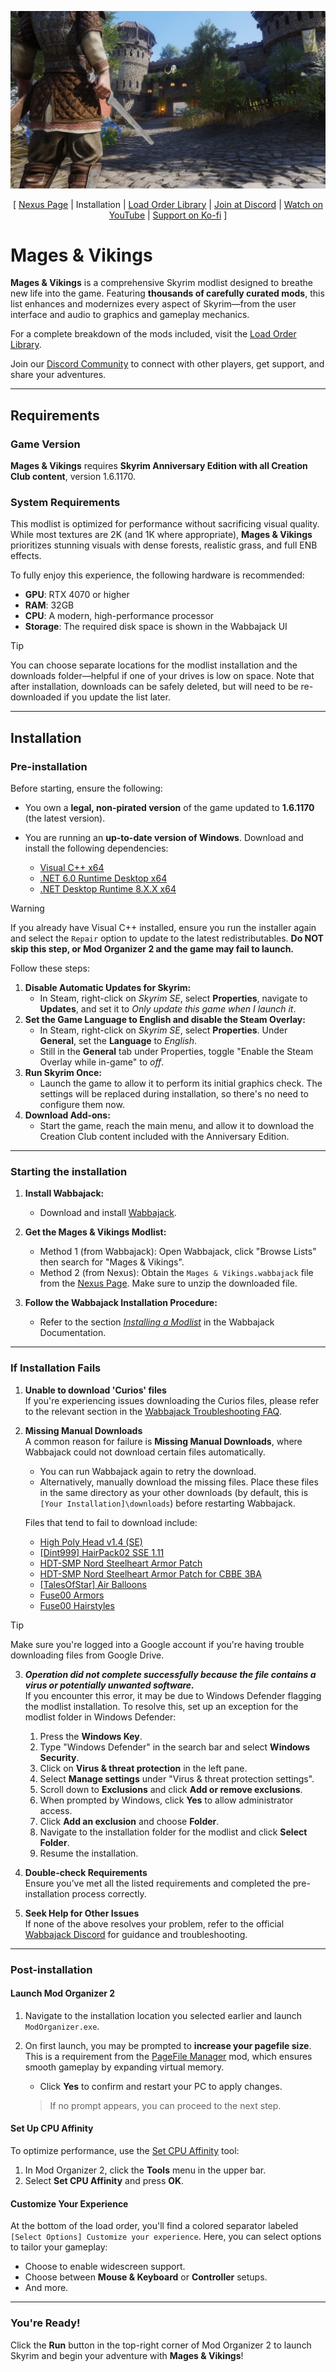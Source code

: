![](https://raw.githubusercontent.com/nicolasbertolino/Mages-Vikings/refs/heads/main/banner.jpg)

<p align="center">
  [ <a href="https://www.nexusmods.com/skyrimspecialedition/mods/136238">Nexus Page</a> |
  Installation |
  <a href="https://loadorderlibrary.com/lists/mages-vikings">Load Order Library</a> |
  <a href="https://discord.gg/Newa3dj5pZ">Join at Discord</a> |
  <a href="https://www.youtube.com/@SEEYOULHATER">Watch on YouTube</a> |
  <a href="https://ko-fi.com/seeyoulhater">Support on Ko-fi</a> ]
</p>


# Mages & Vikings
**Mages & Vikings** is a comprehensive Skyrim modlist designed to breathe new life into the game. Featuring **thousands of carefully curated mods**, this list enhances and modernizes every aspect of Skyrim—from the user interface and audio to graphics and gameplay mechanics. 

For a complete breakdown of the mods included, visit the [Load Order Library](https://loadorderlibrary.com/lists/mages-vikings).

Join our [Discord Community](https://discord.gg/Newa3dj5pZ) to connect with other players, get support, and share your adventures.

---

## Requirements

### Game Version
**Mages & Vikings** requires **Skyrim Anniversary Edition with all Creation Club content**, version 1.6.1170.

### System Requirements
This modlist is optimized for performance without sacrificing visual quality. While most textures are 2K (and 1K where appropriate), **Mages & Vikings** prioritizes stunning visuals with dense forests, realistic grass, and full ENB effects. 

To fully enjoy this experience, the following hardware is recommended:
- **GPU**: RTX 4070 or higher
- **RAM**: 32GB
- **CPU**: A modern, high-performance processor
- **Storage**: The required disk space is shown in the Wabbajack UI

>[!TIP]
>You can choose separate locations for the modlist installation and the downloads folder—helpful if one of your drives is low on space. Note that after installation, downloads can be safely deleted, but will need to be re-downloaded if you update the list later.

---

## Installation

### Pre-installation  

Before starting, ensure the following:  

- You own a **legal, non-pirated version** of the game updated to **1.6.1170** (the latest version).

- You are running an **up-to-date version of Windows**. Download and install the following dependencies:  
    - [Visual C++ x64](https://aka.ms/vs/17/release/vc_redist.x64.exe)  
    - [.NET 6.0 Runtime Desktop x64](https://dotnet.microsoft.com/en-us/download/dotnet/thank-you/runtime-desktop-6.0.30-windows-x64-installer)  
    - [.NET Desktop Runtime 8.X.X x64](https://dotnet.microsoft.com/en-us/download/dotnet/8.0)

>[!WARNING]
>If you already have Visual C++ installed, ensure you run the installer again and select the `Repair` option to update to the latest redistributables. **Do NOT skip this step, or Mod Organizer 2 and the game may fail to launch.**

Follow these steps:
1. **Disable Automatic Updates for Skyrim:**
   - In Steam, right-click on *Skyrim SE*, select **Properties**, navigate to **Updates**, and set it to *Only update this game when I launch it*.
2. **Set the Game Language to English and disable the Steam Overlay:**
   - In Steam, right-click on *Skyrim SE*, select **Properties**. Under **General**, set the **Language** to *English*.
   - Still in the **General** tab under Properties, toggle "Enable the Steam Overlay while in-game" to *off*.
3. **Run Skyrim Once:**
   - Launch the game to allow it to perform its initial graphics check. The settings will be replaced during installation, so there's no need to configure them now.
5. **Download Add-ons:**
   - Start the game, reach the main menu, and allow it to download the Creation Club content included with the Anniversary Edition.

---

### Starting the installation

1. **Install Wabbajack:**
   - Download and install [Wabbajack](https://www.wabbajack.org/).

2. **Get the Mages & Vikings Modlist:**
   - Method 1 (from Wabbajack): Open Wabbajack, click "Browse Lists" then search for "Mages & Vikings".
   - Method 2 (from Nexus): Obtain the `Mages & Vikings.wabbajack` file from the [Nexus Page](https://www.nexusmods.com/skyrimspecialedition/mods/136238). Make sure to unzip the downloaded file.

3. **Follow the Wabbajack Installation Procedure:**
   - Refer to the section [_Installing a Modlist_](https://wiki.wabbajack.org/user_documentation/Installing%20a%20Modlist.html) in the Wabbajack Documentation.

---

### If Installation Fails  

1. **Unable to download 'Curios' files**  
If you're experiencing issues downloading the Curios files, please refer to the relevant section in the [Wabbajack Troubleshooting FAQ](https://wiki.wabbajack.org/user_documentation/Troubleshooting%20FAQ.html#unable-to-download-curios-files).

2. **Missing Manual Downloads**  
A common reason for failure is **Missing Manual Downloads**, where Wabbajack could not download certain files automatically.  
    - You can run Wabbajack again to retry the download.  
    - Alternatively, manually download the missing files. Place these files in the same directory as your other downloads (by default, this is `[Your Installation]\downloads`) before restarting Wabbajack.

    Files that tend to fail to download include:
    - [High Poly Head v1.4 (SE)](https://drive.google.com/file/d/15_0njBUjHKidNnJPmLXEygzGVWsA3Zbq/view)
    - [[Dint999] HairPack02 SSE 1.11](https://drive.google.com/file/d/1YpZYTgllS08MRaqm4AxD7cIfc1wxT24g/view)
    - [HDT-SMP Nord Steelheart Armor Patch](https://drive.google.com/file/d/17tGAnd24wOxZvyVhx9Znox46PKu-H7xn/view)
    - [HDT-SMP Nord Steelheart Armor Patch for CBBE 3BA](https://drive.google.com/file/d/1ADieQvqDlyL8wi4zq-Su_mV-dSBrLc7Y/view)
    - [[TalesOfStar] Air Balloons](https://www.patreon.com/file?h=111649008&m=421429268)
    - [Fuse00 Armors](https://www.patreon.com/collection/129990)
    - [Fuse00 Hairstyles](https://www.patreon.com/collection/209996)
  
  >[!TIP]
  >Make sure you're logged into a Google account if you're having trouble downloading files from Google Drive.


3. **_Operation did not complete successfully because the file contains a virus or potentially unwanted software._**  
If you encounter this error, it may be due to Windows Defender flagging the modlist installation. To resolve this, set up an exception for the modlist folder in Windows Defender:  
   1. Press the **Windows Key**.  
   2. Type "Windows Defender" in the search bar and select **Windows Security**.  
   3. Click on **Virus & threat protection** in the left pane.  
   4. Select **Manage settings** under "Virus & threat protection settings".  
   5. Scroll down to **Exclusions** and click **Add or remove exclusions**.  
   6. When prompted by Windows, click **Yes** to allow administrator access.  
   7. Click **Add an exclusion** and choose **Folder**.  
   8. Navigate to the installation folder for the modlist and click **Select Folder**.  
   9. Resume the installation.  

4. **Double-check Requirements**  
Ensure you’ve met all the listed requirements and completed the pre-installation process correctly.

5. **Seek Help for Other Issues**  
If none of the above resolves your problem, refer to the official [Wabbajack Discord](https://discord.gg/wabbajack) for guidance and troubleshooting.  

---

### Post-installation

#### Launch Mod Organizer 2
1. Navigate to the installation location you selected earlier and launch `ModOrganizer.exe`.
2. On first launch, you may be prompted to **increase your pagefile size**. This is a requirement from the [PageFile Manager](https://www.nexusmods.com/skyrimspecialedition/mods/128254) mod, which ensures smooth gameplay by expanding virtual memory.
   - Click **Yes** to confirm and restart your PC to apply changes.

   > If no prompt appears, you can proceed to the next step.

#### Set Up CPU Affinity
To optimize performance, use the [Set CPU Affinity](https://www.nexusmods.com/skyrimspecialedition/mods/94636) tool:
1. In Mod Organizer 2, click the **Tools** menu in the upper bar.
2. Select **Set CPU Affinity** and press **OK**.

#### Customize Your Experience
At the bottom of the load order, you'll find a colored separator labeled `[Select Options] Customize your experience`. Here, you can select options to tailor your gameplay:
- Choose to enable widescreen support.
- Choose between **Mouse & Keyboard** or **Controller** setups.
- And more.

---

### You're Ready!
Click the **Run** button in the top-right corner of Mod Organizer 2 to launch Skyrim and begin your adventure with **Mages & Vikings**!


